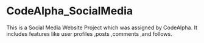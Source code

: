 # CodeAlpha_SocialMedia
This is a Social Media Website Project which was assigned by CodeAlpha. It includes features like user profiles ,posts ,comments ,and follows. 
